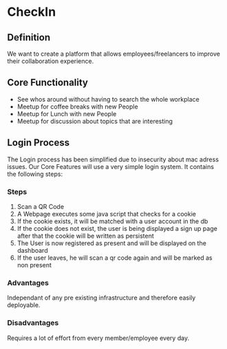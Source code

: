 # CheckIn

## Definition

We want to create a platform that allows employees/freelancers to improve their collaboration experience.

## Core Functionality

  - See whos around without having to search the whole workplace
  - Meetup for coffee breaks with new People
  - Meetup for Lunch with new People
  - Meetup for discussion about topics that are interesting
  
 ## Login Process 
 
 The Login process has been simplified due to insecurity about mac adress issues. Our Core Features will use a very simple login system.
 It contains the following steps:
 
 ### Steps
 
1. Scan a QR Code
2. A Webpage executes some java script that checks for a cookie
  1. If the cookie exists, it will be matched with a user account in the db
  2. If the cookie does not exist, the user is being displayed a sign up page after that the cookie will be written as persistent
3. The User is now registered as present and will be displayed on the dashboard
4. If the user leaves, he will scan a qr code again and will be marked as non present

### Advantages

Independant of any pre existing infrastructure and therefore easily deployable. 

### Disadvantages

Requires a lot of effort from every member/employee every day.
